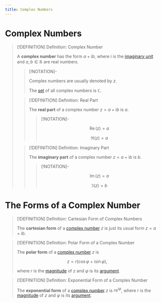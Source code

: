 ```yaml
---
title: Complex Numbers
---
```


# Complex Numbers

>[!DEFINITION] Definition: Complex Number
>
>A **complex number** has the form $a + \mathrm{i}b$, where $\mathrm{i}$ is the [imaginary unit](The%20Imaginary%20Unit.md) and $a,b \in \mathbb{R}$ are real numbers.
>
>>[!NOTATION]-
>>
>>Complex numbers are usually denoted by $z$.
>>
>>The [set](../../../Set%20Theory/Set.md) of all complex numbers is $\mathbb{C}$.
>>
>
>>[!DEFINITION] Definition: Real Part
>>
>>The **real part** of a complex number $z = a + \mathrm{i}b$ is $a$.
>>
>>>[!NOTATION]-
>>>
>>>$$\operatorname{Re}(z) = a$$
>>>
>>>$$\Re(z) = a$$
>>>
>>
>
>>[!DEFINITION] Definition: Imaginary Part
>>
>>The **imaginary part** of a complex number $z = a + \mathrm{i}b$ is $b$.
>>
>>>[!NOTATION]-
>>>
>>>$$\operatorname{Im}(z) = a$$
>>>
>>>$$\Im(z) = b$$
>>>
>>
>

# The Forms of a Complex Number

>[!DEFINITION] Definition: Cartesian Form of Complex Numbers
>
>The **cartesian form** of a [complex number](Complex%20Numbers.md) $z$ is just its usual form $z = a+\mathrm{i}b$.
>

>[!DEFINITION] Definition: Polar Form of a Complex Number
>
>The **polar form** of a [complex number](Complex%20Numbers.md) $z$ is
> 
>$$
>z = r(\cos \varphi + \mathrm{i}\sin \varphi),
>$$
>
>where $r$ is the [magnitude](Absolute%20Value%20of%20a%20Complex%20Number.md) of $z$ and $\varphi$ is its [argument](Argument%20of%20a%20Complex%20Number.md).
>

>[!DEFINITION] Definition: Exponential Form of a Complex Number
>
>The **exponential form** of a [complex number](Complex%20Numbers.md) $z$ is $r\mathrm{e}^{\mathrm{i}\varphi}$, where $r$ is the [magnitude](Absolute%20Value%20of%20a%20Complex%20Number.md) of $z$ and $\varphi$ is its [argument](Argument%20of%20a%20Complex%20Number.md).
>